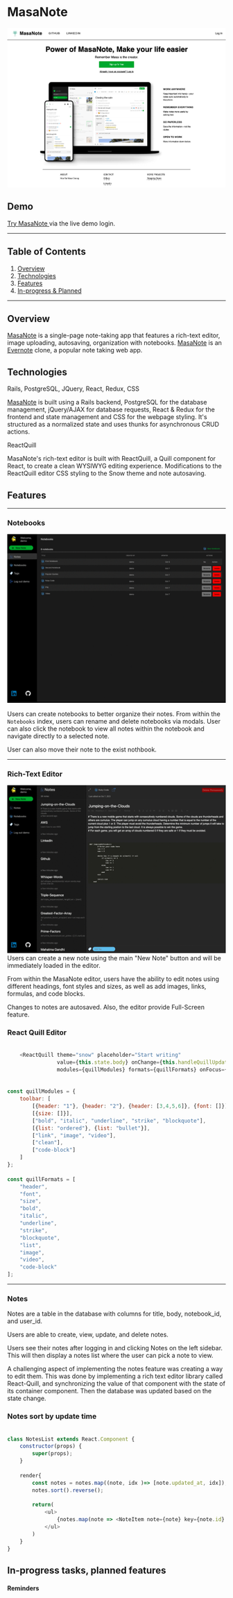 # MasaNote
![alt text](https://github.com/masacheung/MasaNote/blob/main/app/assets/images/home_page.png)
## Demo

<a href="https://masanote.herokuapp.com/">Try MasaNote </a> via the live demo login.

---

## Table of Contents
1. [Overview](https://github.com/masacheung/MasaNote#overview)
2. [Technologies](https://github.com/masacheung/MasaNote#technologies)
3. [Features](https://github.com/masacheung/MasaNote#features)
4. [In-progress & Planned](https://github.com/masacheung/MasaNote#in-progress-tasks-planned-features)

---

## Overview
<a href="https://masanote.herokuapp.com/">MasaNote</a> is a single-page note-taking app that features a rich-text editor, image uploading, autosaving, organization with notebooks. <a href="https://masanote.herokuapp.com/">MasaNote</a> is an <a href="https://evernote.com/">Evernote</a> clone, a popular note taking web app.

## Technologies
Rails, PostgreSQL, JQuery, React, Redux, CSS

<a href="https://masanote.herokuapp.com/">MasaNote</a> is built using a Rails backend, PostgreSQL for the database management, jQuery/AJAX for database requests, React & Redux for the frontend and state management and CSS for the webpage styling. It's structured as a normalized state and uses thunks for asynchronous CRUD actions.

ReactQuill

MasaNote's rich-text editor is built with ReactQuill, a Quill component for React, to create a clean WYSIWYG editing experience. Modifications to the ReactQuill editor CSS styling to the Snow theme and note autosaving.

## Features

---

### Notebooks
![alt text](https://github.com/masacheung/MasaNote/blob/main/app/assets/images/notebook.gif)

Users can create notebooks to better organize their notes. From within the `Notebooks` index, users can rename and delete notebooks via modals. User can also click the notebook to view all notes within the notebook and navigate directly to a selected note.

User can also move their note to the exist nothbook.

---

### Rich-Text Editor
![alt text](https://github.com/masacheung/MasaNote/blob/main/app/assets/images/editor.gif)
Users can create a new note using the main "New Note" button and will be immediately loaded in the editor.

From within the MasaNote editor, users have the ability to edit notes using different headings, font styles and sizes, as well as add images, links, formulas, and code blocks.

Changes to notes are autosaved. Also, the editor provide Full-Screen feature.

### React Quill Editor

```Javascript

    <ReactQuill theme="snow" placeholder="Start writing" 
                value={this.state.body} onChange={this.handleQuillUpdate} 
                modules={quillModules} formats={quillFormats} onFocus={() => this.setToolbar(true)}/>


const quillModules = {
    toolbar: [
        [{header: "1"}, {header: "2"}, {header: [3,4,5,6]}, {font: []}],
        [{size: []}],
        ["bold", "italic", "underline", "strike", "blockquote"],
        [{list: "ordered"}, {list: "bullet"}],
        ["link", "image", "video"],
        ["clean"],
        ["code-block"]
    ]
};

const quillFormats = [
    "header",
    "font",
    "size",
    "bold",
    "italic",
    "underline",
    "strike",
    "blockquote",
    "list",
    "image",
    "video",
    "code-block"
];

```

---

### Notes

Notes are a table in the database with columns for title, body, notebook_id, and user_id.

Users are able to create, view, update, and delete notes.

Users see their notes after logging in and clicking Notes on the left sidebar. This will then display a notes list where the user can pick a note to view.

A challenging aspect of implementing the notes feature was creating a way to edit them. This was done by implementing a rich text editor library called React-Quill, and synchronizing the value of that component with the state of its container component. Then the database was updated based on the state change.

### Notes sort by update time

```Javascript

class NotesList extends React.Component {
    constructor(props) {
        super(props);
    }

    render{
        const notes = notes.map((note, idx )=> [note.updated_at, idx]);
        notes.sort().reverse();

        return(
            <ul>
                {notes.map(note => <NoteItem note={note} key={note.id} />)}
            </ul>
        )
    }
}

```

## In-progress tasks, planned features

#### Reminders